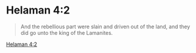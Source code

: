 # Helaman 4:2

> And the rebellious part were slain and driven out of the land, and they did go unto the king of the Lamanites.

[Helaman 4:2](https://www.churchofjesuschrist.org/study/scriptures/bofm/hel/4?lang=eng&id=p2#p2)


